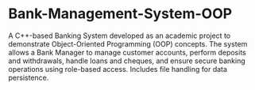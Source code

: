 # Bank-Management-System-OOP
A C++-based Banking System developed as an academic project to demonstrate Object-Oriented Programming (OOP) concepts. The system allows a Bank Manager to manage customer accounts, perform deposits and withdrawals, handle loans and cheques, and ensure secure banking operations using role-based access. Includes file handling for data persistence.
